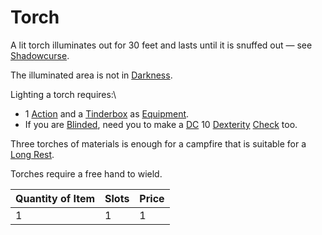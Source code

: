 # Torch

A lit torch illuminates out for 30 feet and lasts until it is snuffed out — see [Shadowcurse](../../../Game%20Procedures/Hazards/Shadowcurse.md).

The illuminated area is not in [Darkness](../../../Game%20Procedures/Hazards/Darkness.md).

Lighting a torch requires:\

- 1 [Action](../../../Game%20Procedures/Core%20Procedures/Action.md) and a [Tinderbox](../10%20Coins/Tinderbox.md) as [Equipment](../../../Player%20Characters/Inventory/Equipment.md).
- If you are [Blinded](../../../Game%20Procedures/Conditions/Blinded.md), need you to make a [DC](../../../Game%20Procedures/Core%20Procedures/DC.md) 10 [Dexterity](../../../Player%20Characters/The%20Ability%20Scores/Dexterity.md) [Check](../../../Game%20Procedures/Core%20Procedures/Check.md) too.

Three torches of materials is enough for a campfire that is suitable for a [Long Rest](../../../Game%20Procedures/Core%20Procedures/Resting.md#Long%20Rest).

Torches require a free hand to wield.

| Quantity of Item |  Slots | Price |
| ---------------- | ------ | ----- |
| 1                | 1      | 1     |
